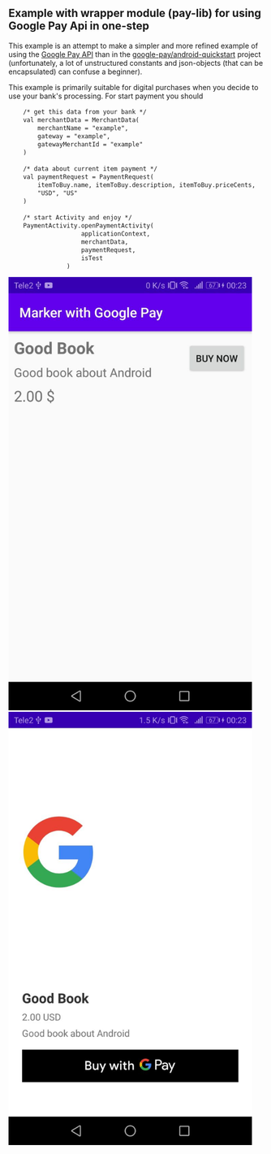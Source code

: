 ## Example with wrapper module (pay-lib) for using Google Pay Api in one-step

This example is an attempt to make a simpler and more refined example of using the [Google Pay API](https://developers.google.com/pay/api/android/guides/tutorial)
than in the [google-pay/android-quickstart](https://github.com/google-pay/android-quickstart) project (unfortunately, a lot of unstructured constants
and json-objects (that can be encapsulated) can confuse a beginner).

This example is primarily suitable for digital purchases when you decide to use your bank's processing.
For start payment you should
```
    /* get this data from your bank */
    val merchantData = MerchantData(
        merchantName = "example",
        gateway = "example",
        gatewayMerchantId = "example"
    )

    /* data about current item payment */
    val paymentRequest = PaymentRequest(
        itemToBuy.name, itemToBuy.description, itemToBuy.priceCents,
        "USD", "US"
    )

    /* start Activity and enjoy */
    PaymentActivity.openPaymentActivity(
                    applicationContext,
                    merchantData,
                    paymentRequest,
                    isTest
                )
```
<img src="repo_assets/1.jpg" width="480">
<img src="repo_assets/2.jpg" width="480">
